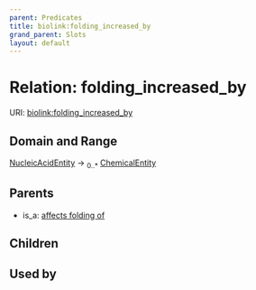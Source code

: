 ```yaml
---
parent: Predicates
title: biolink:folding_increased_by
grand_parent: Slots
layout: default
---
```


# Relation: folding_increased_by




URI: [biolink:folding_increased_by](https://w3id.org/biolink/vocab/folding_increased_by)

## Domain and Range

[NucleicAcidEntity](NucleicAcidEntity.md) ->  <sub>0..*</sub> [ChemicalEntity](ChemicalEntity.md)

## Parents

 *  is_a: [affects folding of](affects_folding_of.md)

## Children


## Used by

